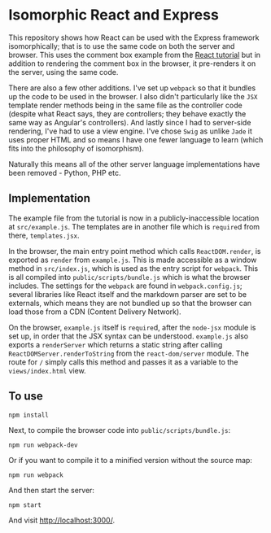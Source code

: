 # Isomorphic React and Express

This repository shows how React can be used with the Express framework isomorphically; that is to use the same code on both the server and browser. This uses the comment box example from the [React tutorial](http://facebook.github.io/react/docs/tutorial.html) but in addition to rendering the comment box in the browser, it pre-renders it on the server, using the same code.

There are also a few other additions. I've set up `webpack` so that it bundles up the code to be used in the browser. I also didn't particularly like the `JSX` template render methods being in the same file as the controller code (despite what React says, they are controllers; they behave exactly the same way as Angular's controllers). And lastly since I had to server-side rendering, I've had to use a view engine. I've chose `Swig` as unlike `Jade` it uses proper HTML and so means I have one fewer language to learn (which fits into the philosophy of isomorphism).

Naturally this means all of the other server language implementations have been removed - Python, PHP etc.

## Implementation

The example file from the tutorial is now in a publicly-inaccessible location at `src/example.js`. The templates are in another file which is `require`d from there, `templates.jsx`.

In the browser, the main entry point method which calls `ReactDOM.render`, is exported as `render` from `example.js`. This is made accessible as a window method in `src/index.js`, which is used as the entry script for `webpack`. This is all compiled into `public/scripts/bundle.js` which is what the browser includes. The settings for the `webpack` are found in `webpack.config.js`; several libraries like React itself and the markdown parser are set to be externals, which means they are not bundled up so that the browser can load those from a CDN (Content Delivery Network).

On the browser, `example.js` itself is `require`d, after the `node-jsx` module is set up, in order that the JSX syntax can be understood. `example.js` also exports a `renderServer` which returns a static string after calling `ReactDOMServer.renderToString` from the `react-dom/server` module. The route for `/` simply calls this method and passes it as a variable to the `views/index.html` view.

## To use

    npm install
    
Next, to compile the browser code into `public/scripts/bundle.js`:

    npm run webpack-dev
    
Or if you want to compile it to a minified version without the source map:

    npm run webpack
    
And then start the server:

    npm start
    
And visit <http://localhost:3000/>.